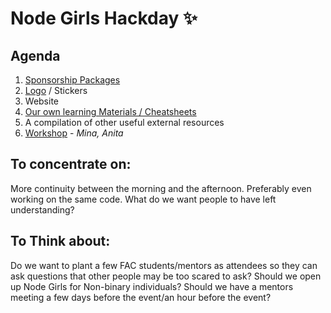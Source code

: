 # Node Girls Hackday :sparkles:

## Agenda
1. [Sponsorship Packages](https://github.com/node-girls/hackday/issues/5)
2. [Logo](https://github.com/node-girls/start-here/issues/6) / Stickers
3. Website
4. [Our own learning Materials / Cheatsheets](https://github.com/node-girls/hackday/issues/2)
5. A compilation of other useful external resources
6. [Workshop](https://github.com/node-girls/hackday/issues/3) - *Mina, Anita*

## To concentrate on: 
More continuity between the morning and the afternoon. Preferably even working on the same code.
What do we want people to have left understanding?


## To Think about:
Do we want to plant a few FAC students/mentors as attendees so they can ask questions that other people may be too scared to ask?
Should we open up Node Girls for Non-binary individuals? 
Should we have a mentors meeting a few days before the event/an hour before the event?
